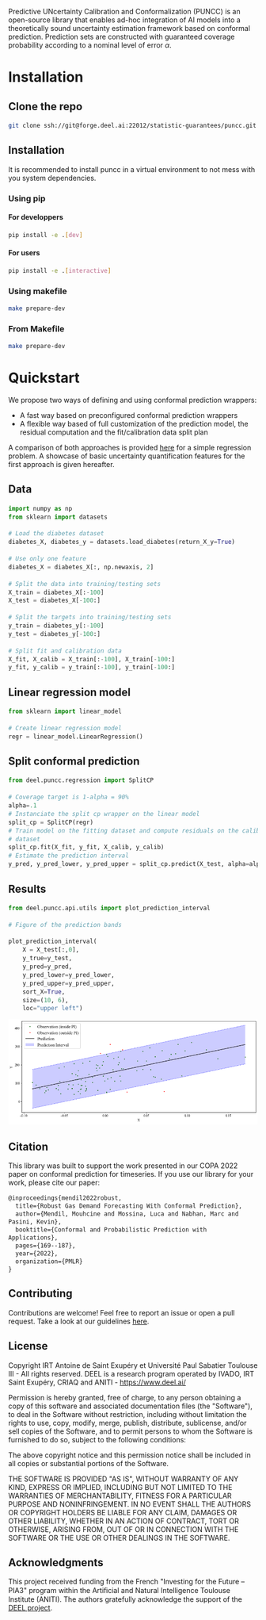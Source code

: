 Predictive UNcertainty Calibration and Conformalization (PUNCC) is an open-source library that enables ad-hoc integration of AI models into a theoretically sound uncertainty estimation framework based on conformal prediction. Prediction sets are constructed with guaranteed coverage probability according to a nominal level of error $\alpha$.

# Installation

## Clone the repo

```bash
git clone ssh://git@forge.deel.ai:22012/statistic-guarantees/puncc.git
```

## Installation

It is recommended to install puncc in a virtual environment to not mess with you system dependencies.

### Using pip

#### For developpers

```bash
pip install -e .[dev]
```

#### For users
```bash
pip install -e .[interactive]
```

### Using makefile

```bash
make prepare-dev
```

### From Makefile

```bash
make prepare-dev
```

# Quickstart

We propose two ways of defining and using conformal prediction wrappers:
- A fast way based on preconfigured conformal prediction wrappers
- A flexible way based of full customization of the prediction model, the residual computation and the fit/calibration data split plan

A comparison of both approaches is provided [here](docs/quickstart.ipynb) for a simple regression problem. A showcase of basic uncertainty quantification features for the first approach is given hereafter.

## Data
```python
import numpy as np
from sklearn import datasets

# Load the diabetes dataset
diabetes_X, diabetes_y = datasets.load_diabetes(return_X_y=True)

# Use only one feature
diabetes_X = diabetes_X[:, np.newaxis, 2]

# Split the data into training/testing sets
X_train = diabetes_X[:-100]
X_test = diabetes_X[-100:]

# Split the targets into training/testing sets
y_train = diabetes_y[:-100]
y_test = diabetes_y[-100:]

# Split fit and calibration data
X_fit, X_calib = X_train[:-100], X_train[-100:]
y_fit, y_calib = y_train[:-100], y_train[-100:]
```
## Linear regression model

```python
from sklearn import linear_model

# Create linear regression model
regr = linear_model.LinearRegression()
```


## Split conformal prediction
``` python
from deel.puncc.regression import SplitCP

# Coverage target is 1-alpha = 90%
alpha=.1
# Instanciate the split cp wrapper on the linear model
split_cp = SplitCP(regr)
# Train model on the fitting dataset and compute residuals on the calibration
# dataset
split_cp.fit(X_fit, y_fit, X_calib, y_calib)
# Estimate the prediction interval
y_pred, y_pred_lower, y_pred_upper = split_cp.predict(X_test, alpha=alpha)
```

## Results

```python
from deel.puncc.api.utils import plot_prediction_interval

# Figure of the prediction bands

plot_prediction_interval(
    X = X_test[:,0],
    y_true=y_test,
    y_pred=y_pred,
    y_pred_lower=y_pred_lower,
    y_pred_upper=y_pred_upper,
    sort_X=True,
    size=(10, 6),
    loc="upper left")
```

![90% Prediction Interval with the Split Conformal Prediction Method](docs/source/results_quickstart_split_cp_pi.png)

## Citation

This library was built to support the work presented in our COPA 2022 paper on conformal prediction for timeseries. If you use our library for your work, please cite our paper:

```
@inproceedings{mendil2022robust,
  title={Robust Gas Demand Forecasting With Conformal Prediction},
  author={Mendil, Mouhcine and Mossina, Luca and Nabhan, Marc and Pasini, Kevin},
  booktitle={Conformal and Probabilistic Prediction with Applications},
  pages={169--187},
  year={2022},
  organization={PMLR}
}
```

## Contributing

Contributions are welcome! Feel free to report an issue or open a pull
request. Take a look at our guidelines [here](CONTRIBUTING.md).

## License

Copyright IRT Antoine de Saint Exupéry et Université Paul Sabatier Toulouse III - All
rights reserved. DEEL is a research program operated by IVADO, IRT Saint Exupéry, CRIAQ
and ANITI - https://www.deel.ai/

Permission is hereby granted, free of charge, to any person obtaining a copy of this
software and associated documentation files (the "Software"), to deal in the Software
without restriction, including without limitation the rights to use, copy, modify,
merge, publish, distribute, sublicense, and/or sell copies of the Software, and to
permit persons to whom the Software is furnished to do so, subject to the following
conditions:

The above copyright notice and this permission notice shall be included in all copies or
substantial portions of the Software.

THE SOFTWARE IS PROVIDED "AS IS", WITHOUT WARRANTY OF ANY KIND, EXPRESS OR IMPLIED,
INCLUDING BUT NOT LIMITED TO THE WARRANTIES OF MERCHANTABILITY, FITNESS FOR A PARTICULAR
PURPOSE AND NONINFRINGEMENT. IN NO EVENT SHALL THE AUTHORS OR COPYRIGHT HOLDERS BE
LIABLE FOR ANY CLAIM, DAMAGES OR OTHER LIABILITY, WHETHER IN AN ACTION OF CONTRACT, TORT
OR OTHERWISE, ARISING FROM, OUT OF OR IN CONNECTION WITH THE SOFTWARE OR THE USE OR
OTHER DEALINGS IN THE SOFTWARE.

## Acknowledgments

This project received funding from the French "Investing for the Future – PIA3" program
within the Artiﬁcial and Natural Intelligence Toulouse Institute (ANITI). The authors
gratefully acknowledge the support of the [DEEL project](https://www.deel.ai/).
